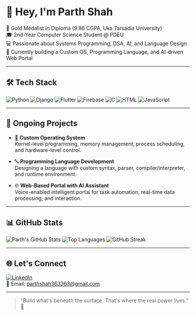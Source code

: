 # 👋 Hey, I'm Parth Shah

🥇 Gold Medalist in Diploma (9.86 CGPA, Uka Tarsadia University)  
🎓 2nd-Year Computer Science Student @ PDEU  
💻 Passionate about Systems Programming, DSA, AI, and Language Design  
🚀 Currently building a Custom OS, Programming Language, and AI-driven Web Portal

---

## 🛠️ Tech Stack

![Python](https://img.shields.io/badge/-Python-3776AB?style=flat&logo=python&logoColor=white)
![Django](https://img.shields.io/badge/-Django-092E20?style=flat&logo=django&logoColor=white)
![Flutter](https://img.shields.io/badge/-Flutter-02569B?style=flat&logo=flutter&logoColor=white)
![Firebase](https://img.shields.io/badge/-Firebase-FFCA28?style=flat&logo=firebase&logoColor=black)
![C](https://img.shields.io/badge/-C-A8B9CC?style=flat&logo=c&logoColor=black)
![HTML](https://img.shields.io/badge/-HTML5-E34F26?style=flat&logo=html5&logoColor=white)
![JavaScript](https://img.shields.io/badge/-JavaScript-F7DF1E?style=flat&logo=javascript&logoColor=black)

---

## 💼 Ongoing Projects

- 🧵 **Custom Operating System**  
  Kernel-level programming, memory management, process scheduling, and hardware-level control.

- 🔤 **Programming Language Development**  
  Designing a language with custom syntax, parser, compiler/interpreter, and runtime environment.

- 🌐 **Web-Based Portal with AI Assistant**  
  Voice-enabled intelligent portal for task automation, real-time data processing, and interaction.

---

## 📊 GitHub Stats

![Parth's GitHub Stats](https://github-readme-stats.vercel.app/api?username=parth-shah-dev&show_icons=true&theme=tokyonight)
![Top Languages](https://github-readme-stats.vercel.app/api/top-langs/?username=parth-shah-dev&layout=compact&theme=tokyonight)
![GitHub Streak](https://github-readme-streak-stats.vercel.app/?user=parth-shah-dev&theme=tokyonight)




---

## 🌐 Let's Connect

[![LinkedIn](https://img.shields.io/badge/-LinkedIn-0077B5?style=flat&logo=linkedin&logoColor=white)](https://www.linkedin.com/in/parthshah-dev/)  
📧 Email: parthshah363363@gmail.com

---

> “Build what's beneath the surface. That's where the real power lives.” 🔧

